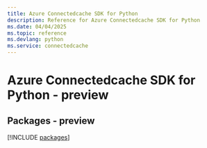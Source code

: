 ```yaml
---
title: Azure Connectedcache SDK for Python
description: Reference for Azure Connectedcache SDK for Python
ms.date: 04/04/2025
ms.topic: reference
ms.devlang: python
ms.service: connectedcache
---
```

# Azure Connectedcache SDK for Python - preview
## Packages - preview
[!INCLUDE [packages](connectedcache-index.md)]